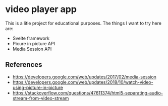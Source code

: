 # video player app

This is a litle project for educational purposes. The things I want to try here are:

- Svelte framework
- Picure in picture API
- Media Session API

## References

- https://developers.google.com/web/updates/2017/02/media-session
- https://developers.google.com/web/updates/2018/10/watch-video-using-picture-in-picture
- https://stackoverflow.com/questions/47611374/html5-separating-audio-stream-from-video-stream
